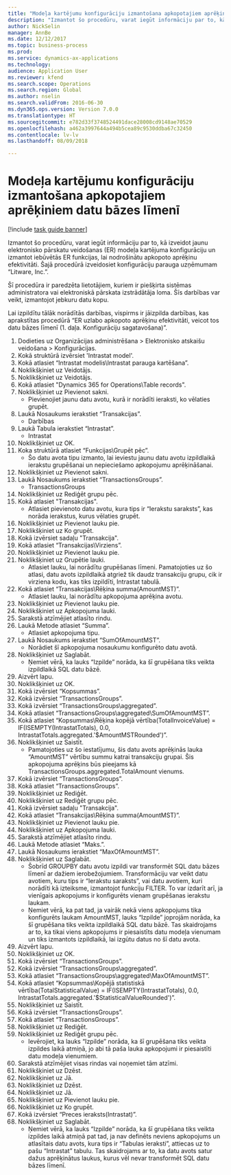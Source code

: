 ```yaml
--- 
title: "Modeļa kartējumu konfigurāciju izmantošana apkopotajiem aprēķiniem datu bāzes līmenī"
description: "Izmantot šo procedūru, varat iegūt informāciju par to, kā izveidot jaunu elektronisko pārskatu veidošanas (ER) modeļa kartējuma konfigurāciju un izmantot iebūvētās ER funkcijas, lai nodrošinātu apkopoto aprēķinu efektivitāti."
author: NickSelin
manager: AnnBe
ms.date: 12/12/2017
ms.topic: business-process
ms.prod: 
ms.service: dynamics-ax-applications
ms.technology: 
audience: Application User
ms.reviewer: kfend
ms.search.scope: Operations
ms.search.region: Global
ms.author: nselin
ms.search.validFrom: 2016-06-30
ms.dyn365.ops.version: Version 7.0.0
ms.translationtype: HT
ms.sourcegitcommit: e782d33f3748524491dace28008cd9148ae70529
ms.openlocfilehash: a462a3997644a494b5cea89c9530ddba67c32450
ms.contentlocale: lv-lv
ms.lasthandoff: 08/09/2018

---
```

# <a name="use-model-mapping-configurations-for-aggregate-calculations-at-the-database-level"></a>Modeļa kartējumu konfigurāciju izmantošana apkopotajiem aprēķiniem datu bāzes līmenī

[!include [task guide banner](../../includes/task-guide-banner.md)]

Izmantot šo procedūru, varat iegūt informāciju par to, kā izveidot jaunu elektronisko pārskatu veidošanas (ER) modeļa kartējuma konfigurāciju un izmantot iebūvētās ER funkcijas, lai nodrošinātu apkopoto aprēķinu efektivitāti. Šajā procedūrā izveidosiet konfigurāciju parauga uzņēmumam “Litware, Inc.”. 

Šī procedūra ir paredzēta lietotājiem, kuriem ir piešķirta sistēmas administratora vai elektroniskā pārskata izstrādātāja loma. Šīs darbības var veikt, izmantojot jebkuru datu kopu.

 Lai izpildītu tālāk norādītās darbības, vispirms ir jāizpilda darbības, kas aprakstītas procedūrā “ER uzlabo apkopoto aprēķinu efektivitāti, veicot tos datu bāzes līmenī (1. daļa. Konfigurāciju sagatavošana)”.

1. Dodieties uz Organizācijas administrēšana > Elektronisko atskaišu veidošana > Konfigurācijas.
2. Kokā struktūrā izvērsiet 'Intrastat model'.
3. Kokā atlasiet “Intrastat modelis\Intrastat parauga kartēšana”.
4. Noklikšķiniet uz Veidotājs.
5. Noklikšķiniet uz Veidotājs.
6. Kokā atlasiet "Dynamics 365 for Operations\Table records".
7. Noklikšķiniet uz Pievienot sakni.
    * Pievienojiet jaunu datu avotu, kurā ir norādīti ieraksti, ko vēlaties grupēt.  
8. Laukā Nosaukums ierakstiet “Transakcijas”.
    * Darbības  
9. Laukā Tabula ierakstiet “Intrastat”.
    * Intrastat  
10. Noklikšķiniet uz OK.
11. Koka struktūrā atlasiet “Funkcijas\Grupēt pēc”.
    * Šo datu avota tipu izmanto, lai ieviestu jaunu datu avotu izpildlaikā ierakstu grupēšanai un nepieciešamo apkopojumu aprēķināšanai.  
12. Noklikšķiniet uz Pievienot sakni.
13. Laukā Nosaukums ierakstiet “TransactionsGroups”.
    * TransactionsGroups  
14. Noklikšķiniet uz Rediģēt grupu pēc.
15. Kokā atlasiet "Transakcijas".
    * Atlasiet pievienoto datu avotu, kura tips ir “Ierakstu saraksts”, kas norāda ierakstus, kurus vēlaties grupēt.  
16. Noklikšķiniet uz Pievienot lauku pie.
17. Noklikšķiniet uz Ko grupēt.
18. Kokā izvērsiet sadaļu "Transakcija".
19. Kokā atlasiet “Transakcijas\Virziens”.
20. Noklikšķiniet uz Pievienot lauku pie.
21. Noklikšķiniet uz Grupētie lauki.
    * Atlasiet lauku, lai norādītu grupēšanas līmeni. Pamatojoties uz šo atlasi, datu avots izpildlaikā atgriež tik daudz transakciju grupu, cik ir virziena kodu, kas tiks izpildīti, Intrastat tabulā.  
22. Kokā atlasiet “Transakcijas\Rēķina summa(AmountMST)”.
    * Atlasiet lauku, lai norādītu apkopojuma aprēķina avotu.  
23. Noklikšķiniet uz Pievienot lauku pie.
24. Noklikšķiniet uz Apkopojuma lauki.
25. Sarakstā atzīmējiet atlasīto rindu.
26. Laukā Metode atlasiet “Summa”.
    * Atlasiet apkopojuma tipu.  
27. Laukā Nosaukums ierakstiet “SumOfAmountMST”.
    * Norādiet šī apkopojuma nosaukumu konfigurēto datu avotā.  
28. Noklikšķiniet uz Saglabāt.
    * Ņemiet vērā, ka lauks “Izpilde” norāda, ka šī grupēšana tiks veikta izpildlaikā SQL datu bāzē.  
29. Aizvērt lapu.
30. Noklikšķiniet uz OK.
31. Kokā izvērsiet “Kopsummas”.
32. Kokā izvērsiet “TransactionsGroups”.
33. Kokā izvērsiet “TransactionsGroups\aggregated”.
34. Kokā atlasiet “TransactionsGroups\aggregated\SumOfAmountMST”.
35. Kokā atlasiet “Kopsummas\Rēķina kopējā vērtība(TotalInvoiceValue) = IF(ISEMPTY(IntrastatTotals), 0.0, IntrastatTotals.aggregated.'$AmountMSTRounded')”.
36. Noklikšķiniet uz Saistīt.
    * Pamatojoties uz šo iestatījumu, šis datu avots aprēķinās lauka “AmountMST” vērtību summu katrai transakciju grupai. Šis apkopojuma aprēķins būs pieejams kā TransactionsGroups.aggregated.TotalAmount vienums.  
37. Kokā izvērsiet “TransactionsGroups”.
38. Kokā atlasiet “TransactionsGroups”.
39. Noklikšķiniet uz Rediģēt.
40. Noklikšķiniet uz Rediģēt grupu pēc.
41. Kokā izvērsiet sadaļu "Transakcija".
42. Kokā atlasiet “Transakcijas\Rēķina summa(AmountMST)”.
43. Noklikšķiniet uz Pievienot lauku pie.
44. Noklikšķiniet uz Apkopojuma lauki.
45. Sarakstā atzīmējiet atlasīto rindu.
46. Laukā Metode atlasiet “Maks.”.
47. Laukā Nosaukums ierakstiet “MaxOfAmountMST”.
48. Noklikšķiniet uz Saglabāt.
    * Šobrīd GROUPBY datu avotu izpildi var transformēt SQL datu bāzes līmenī ar dažiem ierobežojumiem. Transformāciju var veikt datu avotiem, kuru tips ir “Ierakstu saraksts”, vai datu avotiem, kuri norādīti kā izteiksme, izmantojot funkciju FILTER. To var izdarīt arī, ja vienīgais apkopojums ir konfigurēts vienam grupēšanas ierakstu laukam.  
    * Ņemiet vērā, ka pat tad, ja vairāk nekā viens apkopojums tika konfigurēts laukam AmountMST, lauks “Izpilde” joprojām norāda, ka šī grupēšana tiks veikta izpildlaikā SQL datu bāzē. Tas skaidrojams ar to, ka tikai viens apkopojums ir piesaistīts datu modeļa vienumam un tiks izmantots izpildlaikā, lai izgūtu datus no šī datu avota.  
49. Aizvērt lapu.
50. Noklikšķiniet uz OK.
51. Kokā izvērsiet “TransactionsGroups”.
52. Kokā izvērsiet “TransactionsGroups\aggregated”.
53. Kokā atlasiet “TransactionsGroups\aggregated\MaxOfAmountMST”.
54. Kokā atlasiet “Kopsummas\Kopējā statistiskā vērtība(TotalStatisticalValue) = IF(ISEMPTY(IntrastatTotals), 0.0, IntrastatTotals.aggregated.'$StatisticalValueRounded')”.
55. Noklikšķiniet uz Saistīt.
56. Kokā izvērsiet “TransactionsGroups”.
57. Kokā atlasiet “TransactionsGroups”.
58. Noklikšķiniet uz Rediģēt.
59. Noklikšķiniet uz Rediģēt grupu pēc.
    * Ievērojiet, ka lauks “Izpilde” norāda, ka šī grupēšana tiks veikta izpildes laikā atmiņā, jo abi tā paša lauka apkopojumi ir piesaistīti datu modeļa vienumiem.   
60. Sarakstā atzīmējiet visas rindas vai noņemiet tām atzīmi.
61. Noklikšķiniet uz Dzēst.
62. Noklikšķiniet uz Jā.
63. Noklikšķiniet uz Dzēst.
64. Noklikšķiniet uz Jā.
65. Noklikšķiniet uz Pievienot lauku pie.
66. Noklikšķiniet uz Ko grupēt.
67. Kokā izvērsiet “Preces ieraksts(Intrastat)”.
68. Noklikšķiniet uz Saglabāt.
    * Ņemiet vērā, ka lauks “Izpilde” norāda, ka šī grupēšana tiks veikta izpildes laikā atmiņā pat tad, ja nav definēts neviens apkopojums un atlasītais datu avots, kura tips ir “Tabulas ieraksti”, attiecas uz to pašu “Intrastat” tabulu. Tas skaidrojams ar to, ka datu avots satur dažus aprēķinātus laukus, kurus vēl nevar transformēt SQL datu bāzes līmenī.  


